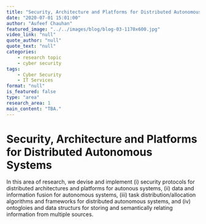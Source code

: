 ```yaml
---
title: "Security, Architecture and Platforms for Distributed Autonomous Systems"
date: "2020-07-01 15:01:00"
author: "Aufeef Chauhan"
featured_image: "../../images/blog/blog-03-1170x600.jpg"
video_link: "null"
quote_author: "null"
quote_text: "null"
categories: 
    - research topic
    - cyber security
tags: 
    - Cyber Security
    - IT Services
format: "null"
is_featured: false
type: "area"
research_area: 1
main_content: "TBA."
---
```



# Security, Architecture and Platforms for Distributed Autonomous Systems

In this area of research, we devise and implement (i) security protocols for distributed architectures and platforms for autonous systems, (ii) data and information fusion for autonomous systems, (iii) task distribution/allocation algorithms and frameworks for distributed autonomous systems, and (iv) ontogloies and data structurs for storing and semantically relating information from multiple sources.
